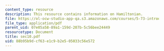 ```yaml
---
content_type: resource
description: This resource contains information on Hamiltonian.
file: https://ol-ocw-studio-app-qa.s3.amazonaws.com/courses/5-73-introductory-quantum-mechanics-i-fall-2005/88b95b9dcf63e1c9b2e505033c56e572_sec10.pdf
file_type: application/pdf
parent_uid: 07e05a58-89a1-159d-207b-5c56bee24449
resourcetype: Document
title: sec10.pdf
uid: 88b95b9d-cf63-e1c9-b2e5-05033c56e572
---
```

